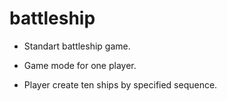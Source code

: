 # battleship

 - Standart battleship game.

 - Game mode for one player.

 - Player create ten ships by specified sequence.
 
 

